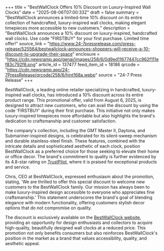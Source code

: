 +++
title = "BestWallClock Offers 10% Discount on Luxury-Inspired Wall Clocks"
date = "2025-08-06T07:00:33Z"
draft = false
summary = "BestWallClock announces a limited-time 10% discount on its entire collection of handcrafted, luxury-inspired wall clocks, making elegant timepieces more accessible to new customers."
description = "BestWallClock announces a 10% discount on luxury-inspired, handcrafted wall clocks. Use code \"FIRSTBUY\" for your first purchase. Limited time offer!"
source_link = "https://www.24-7pressrelease.com/press-release/525564/bestwallclock-announces-shoppers-will-receive-a-10-discount-to-upgrade-their-space"
enclosure = "https://cdn.newsramp.app/genai/images/258/6/0d9ed11677447cc962f111ef83c792f8.png"
article_id = 137477
feed_item_id = 18186
qrcode = "https://cdn.newsramp.app/24-7PressRelease/qrcode/258/6/hint168a.webp"
source = "24-7 Press Release"
+++

<p>BestWallClock, a leading online retailer specializing in handcrafted, luxury-inspired wall clocks, has introduced a 10% discount across its entire product range. This promotional offer, valid from August 6, 2025, is designed to attract new customers, who can avail the discount by using the code 'FIRSTBUY' during their first purchase. This initiative not only makes luxury-inspired timepieces more affordable but also highlights the brand's dedication to craftsmanship and customer satisfaction.</p><p>The company's collection, including the GMT Master II, Daytona, and Submariner-inspired designs, is celebrated for its silent-sweep mechanism and durable stainless-steel finish. These features, combined with the intricate details and sophisticated aesthetic of each clock, position BestWallClock as a preferred choice for those seeking to elevate their home or office decor. The brand's commitment to quality is further evidenced by its 4.8-star rating on <a href='https://www.trustpilot.com' rel='nofollow' target='_blank'>TrustPilot</a>, where it is praised for exceptional products and service.</p><p>Chris, CEO at BestWallClock, expressed enthusiasm about the promotion, stating, 'We are thrilled to offer this special discount to welcome new customers to the BestWallClock family. Our mission has always been to make luxury-inspired design accessible to everyone who appreciates fine craftsmanship.' This statement underscores the brand's goal of blending elegance with modern functionality, offering customers stylish decor options that do not compromise on quality.</p><p>The discount is exclusively available on the <a href='https://www.bestwallclock.com' rel='nofollow' target='_blank'>BestWallClock website</a>, providing an opportunity for design enthusiasts and collectors to acquire high-quality, beautifully designed wall clocks at a reduced price. This promotion not only benefits consumers but also reinforces BestWallClock's position in the market as a brand that values accessibility, quality, and aesthetic appeal.</p>